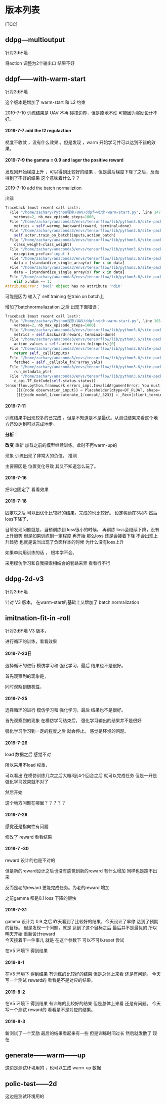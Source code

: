 # 版本列表

[TOC]

##  ddpg—multioutput

针对2d环境

将action 调整为2个输出口 结果不好

## ddpf——with-warm-start

针对2d环境

这个版本是增加了 warm-start 和 L2 约束 

2019-7-10 训练结果是 UAV 不再 碰撞边界，但是原地不动 可能因为奖励设计不好。
#### 2019-7-7  add the l2 regulaztion 
梯度不收敛 ，没有什么效果 。但是发现 ，warm 开始学习并可以达到不错的效果。
#### 2019-7-9  the gamma  = 0.9  and  lager the positive reward 

发现刚开始梯度上升 ，可以得到比较好的结果 ，但是最后梯度下降了之后，反而得到了不好的结果
这个意味着什么？？

2019-7-10 add the batch normaliztion 

出错 

```python 
Traceback (most recent call last):
  File "/home/zachary/Python程序/UAV/ddpf—with-warm-start.py", line 147, in <module>
    verbose=2, nb_max_episode_steps=1000,
  File "/home/zachary/anaconda3/envs/tensorflow/lib/python3.6/site-packages/rl/core.py", line 670, in warm_fit
    metrics = self.warmup_backward(reward, terminal=done)
  File "/home/zachary/anaconda3/envs/tensorflow/lib/python3.6/site-packages/rl/agents/ddpg.py", line 420, in warmup_backward
    self.actor.train_on_batch(inputs,action_batch)
  File "/home/zachary/anaconda3/envs/tensorflow/lib/python3.6/site-packages/keras/engine/training.py", line 1211, in train_on_batch
    class_weight=class_weight)
  File "/home/zachary/anaconda3/envs/tensorflow/lib/python3.6/site-packages/keras/engine/training.py", line 751, in _standardize_user_data
    exception_prefix='input')
  File "/home/zachary/anaconda3/envs/tensorflow/lib/python3.6/site-packages/keras/engine/training_utils.py", line 92, in standardize_input_data
    data = [standardize_single_array(x) for x in data]
  File "/home/zachary/anaconda3/envs/tensorflow/lib/python3.6/site-packages/keras/engine/training_utils.py", line 92, in <listcomp>
    data = [standardize_single_array(x) for x in data]
  File "/home/zachary/anaconda3/envs/tensorflow/lib/python3.6/site-packages/keras/engine/training_utils.py", line 27, in standardize_single_array
    elif x.ndim == 1:
AttributeError: 'bool' object has no attribute 'ndim'
```

可能是因为  输入了  self.training   在train on batch上

增加了batchnormaliazation 之后  出现下面错误： 

```python
Traceback (most recent call last):
  File "/home/zachary/Python程序/UAV/ddpf—with-warm-start.py", line 165, in <module>
    verbose=2, nb_max_episode_steps=1000)
  File "/home/zachary/anaconda3/envs/tensorflow/lib/python3.6/site-packages/rl/core.py", line 201, in fit
    metrics = self.backward(reward, terminal=done)
  File "/home/zachary/anaconda3/envs/tensorflow/lib/python3.6/site-packages/rl/agents/ddpg.py", line 328, in backward
    action_values = self.actor_train_fn(inputs)[0]
  File "/home/zachary/anaconda3/envs/tensorflow/lib/python3.6/site-packages/keras/backend/tensorflow_backend.py", line 2715, in __call__
    return self._call(inputs)
  File "/home/zachary/anaconda3/envs/tensorflow/lib/python3.6/site-packages/keras/backend/tensorflow_backend.py", line 2675, in _call
    fetched = self._callable_fn(*array_vals)
  File "/home/zachary/anaconda3/envs/tensorflow/lib/python3.6/site-packages/tensorflow/python/client/session.py", line 1399, in __call__
    run_metadata_ptr)
  File "/home/zachary/anaconda3/envs/tensorflow/lib/python3.6/site-packages/tensorflow/python/framework/errors_impl.py", line 526, in __exit__
    c_api.TF_GetCode(self.status.status))
tensorflow.python.framework.errors_impl.InvalidArgumentError: You must feed a value for placeholder tensor 'observation_input' with dtype float and shape [?,1,19]
	 [[{{node observation_input}} = Placeholder[dtype=DT_FLOAT, shape=[?,1,19], _device="/job:localhost/replica:0/task:0/device:GPU:0"]()]]
	 [[{{node model_1/concatenate_1/concat/_523}} = _Recv[client_terminated=false, recv_device="/job:localhost/replica:0/task:0/device:CPU:0", send_device="/job:localhost/replica:0/task:0/device:GPU:0", send_device_incarnation=1, tensor_name="edge_1358_model_1/concatenate_1/concat", tensor_type=DT_FLOAT, _device="/job:localhost/replica:0/task:0/device:CPU:0"]()]]

```

#### 2019-7-11 

训练结果中出现较多的已完成 。但是不知道是不是最优。从测试结果来看这个地方还没达到可以完成地步。

**分析**：

**改变** 重新 加载之前的模型继续训练。此时不再warm-up的

现象 训练出现了非常大的负值， 推测

主要原因是 位置变化导致 其又不知道怎么玩了。



#### 2019-7-16

把G也固定了  看看效果
#### 2019-7-18
固定G之后 可以出优化比较好的结果，完成的也比较好。
设定奖励在3以内 
然后loss下降了，

目前发现问题就是，当预训练到 loss很小的时候， 再训练 loss会继续下降，没有上升趋势
但是如果训练到一定程度 再开始 那么loss 还是会接着下降 不会出现上升趋势
也就是说当出现了负面样本的时候 为什么没有loss上升

如果单纯用训练的话 ， 根本学不会。 

采用模仿学习和自我探索相结合的套路来弄  看看行不行








## ddpg-2d-v3 

针对2d环境

针对 V3 版本， 在warm-start的基础上又增加了 batch normalization



## imitnation-fit-in -roll

针对2d环境 V3 版本， 

进行循环的训练，看看效果

#### 2019-7-23日

选择循环的进行 模仿学习和 强化学习，最后 结果也不是很好。

首先观察到的现象是，

同时观察到随机性，

#### 2019-7-25

选择循环的进行 模仿学习和 强化学习，最后 结果也不是很好。

首先观察到的现象 在模仿学习结束后， 强化学习输出的结果并不是很好

强化学习学习到一定的程度之后 就会停止。 感觉是环境的问题。

#### 2019-7-26

load 数据之后  感觉不对

所以采用不load 权重，

可以看出  在模仿训练几次之后大概3到4个回合之后 就可以完成任务  但是一开是强化学习效果就不对了 

然后开始

这个地方问题在哪里？？？？？

#### 2019-7-29

感觉还是指向性有问题　

修改了 reward  看看结果

#### 2019-7 -30

reward 设计的也是不对的  

但是新的reward设计之后也没有感觉到新的reward 有什么增加  同样也是跑不出来

反而是老的reward  更能完成任务。为老的reward 增加

之前gamma 都是0.1 loss 下降的很快 

#### 2019-7-31

gamma 设计为 0.9 之后  昨天看到了比较好的结果，今天设计了早停 达到了预期的目标。
但是发现一个问题，就是 达到了这个目标之后 最后并不是最优的
所以 明天开始 重新设计reward  
今天接着干一件事儿 就是  在这个参数下 可以不可以reset 尝试

在V5 环境下 得到结果
#### 2019-8-1

在V5 环境下 得到结果 有训练的比较好的结果 但是总体上来看 还是有问题。
今天写一个测试 reward的 看看是不是对应的结果。
#### 2019-8-2

在V5 环境下 得到结果 有训练的比较好的结果 但是总体上来看 还是有问题。
今天写一个测试 reward的 看看是不是对应的结果。

#### 2019-8-3

新测试了一个奖励 最后的结果看起来有一些 但是训练时间过长 然后就发散了
现在


## generate——warm——up

这边是测试环境用的 ，也可以生成 warm-up 数据

## polic-test——2d

这边是测试环境用的 
